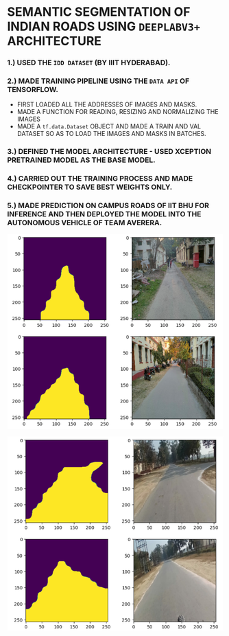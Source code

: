 # SEMANTIC SEGMENTATION OF INDIAN ROADS USING `DEEPLABV3+` ARCHITECTURE

### 1.) USED THE `IDD DATASET` (BY IIIT HYDERABAD).
### 2.) MADE TRAINING PIPELINE USING THE `DATA API` OF TENSORFLOW.
* FIRST LOADED ALL THE ADDRESSES OF IMAGES AND MASKS.
* MADE A FUNCTION FOR READING, RESIZING AND NORMALIZING THE IMAGES
* MADE A `tf.data.Dataset` OBJECT AND MADE A TRAIN AND VAL DATASET SO AS TO LOAD THE IMAGES AND MASKS IN BATCHES.

### 3.) DEFINED THE MODEL ARCHITECTURE - USED XCEPTION PRETRAINED MODEL AS THE BASE MODEL.
### 4.) CARRIED OUT THE TRAINING PROCESS AND MADE CHECKPOINTER TO SAVE BEST WEIGHTS ONLY.
### 5.) MADE PREDICTION ON CAMPUS ROADS OF IIT BHU FOR INFERENCE AND THEN DEPLOYED THE MODEL INTO THE AUTONOMOUS VEHICLE OF TEAM AVERERA.

![image](assets/exp_bhu_1.png)

![image](assets/exp_bhu_2.png)

